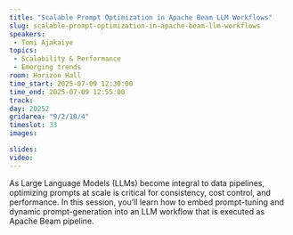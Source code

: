 ```yaml
---
title: "Scalable Prompt Optimization in Apache Beam LLM Workflows"
slug: scalable-prompt-optimization-in-apache-beam-llm-workflows
speakers:
 - Tomi Ajakaiye
topics:
 - Scalability & Performance
 - Emerging trends
room: Horizon Hall
time_start: 2025-07-09 12:30:00
time_end: 2025-07-09 12:55:00
track: 
day: 20252
gridarea: "9/2/10/4"
timeslot: 33
images: 

slides:
video:
---
```


As Large Language Models (LLMs) become integral to data pipelines, optimizing prompts at scale is critical for consistency, cost control, and performance. In this session, you’ll learn how to embed prompt-tuning and dynamic prompt-generation into an LLM workflow that is executed as Apache Beam pipeline.